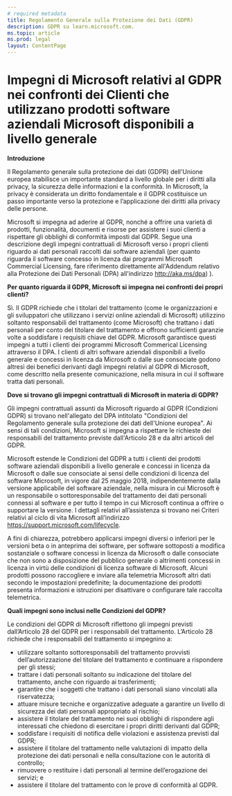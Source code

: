 ```yaml
---
# required metadata
title: Regolamento Generale sulla Protezione dei Dati (GDPR)
description: GDPR su learn.microsoft.com.
ms.topic: article
ms.prod: legal
layout: ContentPage
---
```


# <a name="microsofts-gdpr-commitments-to-customers-of-our-generally-available-enterprise-software-products"></a>Impegni di Microsoft relativi al GDPR nei confronti dei Clienti che utilizzano prodotti software aziendali Microsoft disponibili a livello generale

**Introduzione**

Il Regolamento generale sulla protezione dei dati (GDPR) dell'Unione europea stabilisce un importante standard a livello globale per i diritti alla privacy, la sicurezza delle informazioni e la conformità. In Microsoft, la privacy è considerata un diritto fondamentale e il GDPR costituisce un passo importante verso la protezione e l’applicazione dei diritti alla privacy delle persone.     

Microsoft si impegna ad aderire al GDPR, nonché a offrire una varietà di prodotti, funzionalità, documenti e risorse per assistere i suoi clienti a rispettare gli obblighi di conformità imposti dal GDPR. Segue una descrizione degli impegni contrattuali di Microsoft verso i propri clienti riguardo ai dati personali raccolti dai software aziendali (per quanto riguarda il software concesso in licenza dai programmi Microsoft Commercial Licensing, fare riferimento direttamente all'Addendum relativo alla Protezione dei Dati Personali (DPA) all'indirizzo http://aka.ms/dpa) ).

**Per quanto riguarda il GDPR, Microsoft si impegna nei confronti dei propri clienti?**

Sì. Il GDPR richiede che i titolari del trattamento (come le organizzazioni e gli sviluppatori che utilizzano i servizi online aziendali di Microsoft) utilizzino soltanto responsabili del trattamento (come Microsoft) che trattano i dati personali per conto del titolare del trattamento e offrono sufficienti garanzie volte a soddisfare i requisiti chiave del GDPR. Microsoft garantisce questi impegni a tutti i clienti dei programmi Microsoft Commerical Licensing attraverso il DPA. I clienti di altri software aziendali disponibili a livello generale e concessi in licenza da Microsoft o dalle sue consociate godono altresì dei benefici derivanti dagli impegni relativi al GDPR di Microsoft, come descritto nella presente comunicazione, nella misura in cui il software tratta dati personali.

**Dove si trovano gli impegni contrattuali di Microsoft in materia di GDPR?**

Gli impegni contrattuali assunti da Microsoft riguardo al GDPR (Condizioni GDPR) si trovano nell'allegato del DPA intitolato "Condizioni del Regolamento generale sulla protezione dei dati dell'Unione europea". Ai sensi di tali condizioni, Microsoft si impegna a rispettare le richieste dei responsabili del trattamento previste dall'Articolo 28 e da altri articoli del GDPR. 

Microsoft estende le Condizioni del GDPR a tutti i clienti dei prodotti software aziendali disponibili a livello generale e concessi in licenza da Microsoft o dalle sue consociate ai sensi delle condizioni di licenza del software Microsoft, in vigore dal 25 maggio 2018, indipendentemente dalla versione applicabile del software aziendale, nella misura in cui Microsoft è un responsabile o sottoresponsabile del trattamento dei dati personali connessi al software e per tutto il tempo in cui Microsoft continua a offrire o supportare la versione. I dettagli relativi all’assistenza si trovano nei Criteri relativi al ciclo di vita Microsoft all’indirizzo https://support.microsoft.com/lifecycle.

A fini di chiarezza, potrebbero applicarsi impegni diversi o inferiori per le versioni beta o in anteprima dei software, per software sottoposti a modifica sostanziale o software concessi in licenza da Microsoft o dalle consociate che non sono a disposizione del pubblico generale o altrimenti concessi in licenza in virtù delle condizioni di licenza software di Microsoft. Alcuni prodotti possono raccogliere e inviare alla telemetria Microsoft altri dati secondo le impostazioni predefinite; la documentazione dei prodotti presenta informazioni e istruzioni per disattivare o configurare tale raccolta telemetrica.

**Quali impegni sono inclusi nelle Condizioni del GDPR?**

Le condizioni del GDPR di Microsoft riflettono gli impegni previsti dall’Articolo 28 del GDPR per i responsabili del trattamento.  L’Articolo 28 richiede che i responsabili del trattamento si impegnino a:

-   utilizzare soltanto sottoresponsabili del trattamento provvisti dell’autorizzazione del titolare del trattamento e continuare a rispondere per gli stessi;
-   trattare i dati personali soltanto su indicazione del titolare del trattamento, anche con riguardo ai trasferimenti;
-   garantire che i soggetti che trattano i dati personali siano vincolati alla riservatezza;
-   attuare misure tecniche e organizzative adeguate a garantire un livello di sicurezza dei dati personali appropriato al rischio;
-   assistere il titolare del trattamento nei suoi obblighi di rispondere agli interessati che chiedono di esercitare i propri diritti derivanti dal GDPR;
-   soddisfare i requisiti di notifica delle violazioni e assistenza previsti dal GDPR;
-   assistere il titolare del trattamento nelle valutazioni di impatto della protezione dei dati personali e nella consultazione con le autorità di controllo; 
-   rimuovere o restituire i dati personali al termine dell’erogazione dei servizi; e
-   assistere il titolare del trattamento con le prove di conformità al GDPR.
